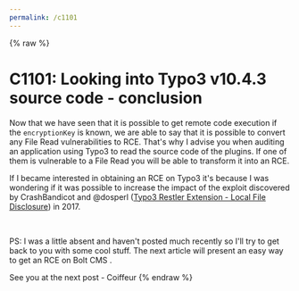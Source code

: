 ```yaml
---
permalink: /c1101
---
```

{% raw %}
# C1101: Looking into Typo3 v10.4.3 source code - conclusion

Now that we have seen that it is possible to get remote code execution if the `encryptionKey` is known, we are able to say that it is possible to convert any File Read vulnerabilities to RCE. That's why I advise you when auditing an application using Typo3 to read the source code of the plugins. If one of them is vulnerable to a File Read you will be able to transform it into an RCE.

If I became interested in obtaining an RCE on Typo3 it's because I was wondering if it was possible to increase the impact of the exploit discovered by CrashBandicot and @dosperl ([Typo3 Restler Extension - Local File Disclosure](https://www.exploit-db.com/exploits/42985)) in 2017.

<br>

PS: I was a little absent and haven't posted much recently so I'll try to get back to you with some cool stuff. The next article will present an easy way to get an RCE on Bolt CMS .

See you at the next post - Coiffeur
{% endraw %}